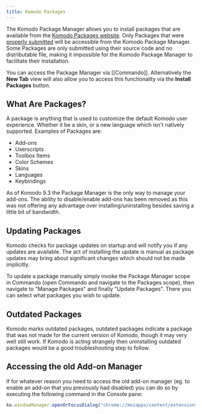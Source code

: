 ```yaml
---
title: Komodo Packages
---
```

The Komodo Package Manager allows you to install packages that are available from the [Komodo Packages website](http://komodoide.com/packages/). Only Packages that were [properly submitted](http://komodoide.com/packages/submit-instructions/#pane-packages) will be accessible from the Komodo Package Manager. Some Packages are only submitted using their source code and no distributable file, making it impossible for the Komodo Package Manager to facilitate their installation.

You can access the Package Manager via [[Commando]]. Alternatively the **New Tab** view will also allow you to access this functionality via the **Install Packages** button.

## What Are Packages?

A package is anything that is used to customize the default Komodo user experience. Whether it be a skin, or a new language which isn't natively supported. Examples of Packages are:

- Add-ons
- Userscripts
- Toolbox Items
- Color Schemes
- Skins
- Languages
- Keybindings

As of Komodo 9.3 the Package Manager is the only way to manage your add-ons. The ability to disable/enable add-ons has been removed as this was not offering any advantage over installing/uninstalling besides saving a little bit of bandwidth.

## Updating Packages

Komodo checks for package updates on startup and will notify you if any updates are available. The act of installing the update is manual as package updates may bring about significant changes which should not be made implicitly.

To update a package manually simply invoke the Package Manager scope in Commando (open Commando and navigate to the Packages scope), then navigate to "Manage Packages" and finally "Update Packages". There you can select what packages you wish to update.

## Outdated Packages

Komodo marks outdated packages, outdated packages indicate a package that was not made for the current version of Komodo, though it may very well still work. If Komodo is acting strangely then uninstalling outdated packages would be a good troubleshooting step to follow.

## Accessing the old Add-on Manager

If for whatever reason you need to access the old add-on manager (eg. to enable an add-on that you previously had disabled) you can do so by executing the following command in the Console pane:

```javascript
ko.windowManager.openOrFocusDialog("chrome://mozapps/content/extensions/extensions.xul", "Addons:Manager")
```
